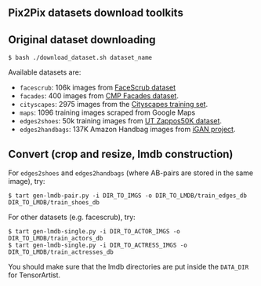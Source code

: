 Pix2Pix datasets download toolkits
----------------------------------

## Original dataset downloading

    $ bash ./download_dataset.sh dataset_name

Available datasets are:

- `facescrub`: 106k images from [FaceScrub dataset](http://vintage.winklerbros.net/facescrub.html)
- `facades`: 400 images from [CMP Facades dataset](http://cmp.felk.cvut.cz/~tylecr1/facade/).
- `cityscapes`: 2975 images from the [Cityscapes training set](https://www.cityscapes-dataset.com/).
- `maps`: 1096 training images scraped from Google Maps
- `edges2shoes`: 50k training images from [UT Zappos50K
  dataset](http://vision.cs.utexas.edu/projects/finegrained/utzap50k/).
- `edges2handbags`: 137K Amazon Handbag images from [iGAN project](https://github.com/junyanz/iGAN).

## Convert (crop and resize, lmdb construction)

For `edges2shoes` and `edges2handbags` (where AB-pairs are stored in the same image), try:

    $ tart gen-lmdb-pair.py -i DIR_TO_IMGS -o DIR_TO_LMDB/train_edges_db DIR_TO_LMDB/train_shoes_db

For other datasets (e.g. facescrub), try:

    $ tart gen-lmdb-single.py -i DIR_TO_ACTOR_IMGS -o DIR_TO_LMDB/train_actors_db
    $ tart gen-lmdb-single.py -i DIR_TO_ACTRESS_IMGS -o DIR_TO_LMDB/train_actresses_db

You should make sure that the lmdb directories are put inside the `DATA_DIR` for TensorArtist.

